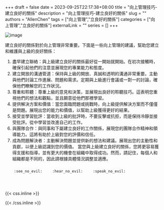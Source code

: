 +++ 
draft = false
date = 2023-09-25T22:17:38+08:00
title = "向上管理技巧-建立良好的關係"
description = "向上管理技巧-建立良好的關係"
slug = ""
authors = "AllenChen"
tags = ["向上管理","立良好的關係"]
categories = ["向上管理","立良好的關係"]
externalLink = ""
series = []
+++

![image](/images/post/A-rabbit-with-big-blue-eyes-talking-a-superior-boss-and-establishing-a-good-relationship-with-Van-Gogh-style.jpeg)

建立良好的關係對於向上管理非常重要。下面是一些向上管理的建議，幫助您建立和維護與上級的良好關係：

1. 盡早建立聯絡：與上級建立良好的關係最好從一開始就開始。在初次接觸時，確保引起他們的注意並展現您的專業能力和態度。
2. 建立開放的溝通管道：保持與上級的開放、真誠和透明的溝通非常重要。主動與他們討論工作進展、問題和需求。定期與上級進行會議或一對一的討論，確保他們瞭解您的工作狀況。
3. 尊重和聆聽：尊重上級的意見和決策，並展現出良好的聆聽技巧。這表明您重視他們的想法和觀點，並且願意從他們那裡學習。
4. 提供解決方案和價值：當您面臨問題或挑戰時，向上級提供解決方案而不僅僅是問題。展現出您的能力和價值，以幫助上級獲得更好的結果。
5. 接受並學習批評：當收到上級的批評時，不要反擊或抗拒，而是保持冷靜並接受批評。從中學習並改進自己的工作。
6. 與團隊合作：與同事和下屬建立良好的工作關係，展現您的團隊合作精神和領導能力。這將有助於上級對您的評價和信任。
7. 成為問題解決者：主動解決問題並提供新的想法和建議。展現出您的主動性和貢獻，以便上級認識到您的價值。
當您與上級建立良好的關係，您將更容易獲得支援和指導，並有更大的機會在組織中取得成功。然而，請記住，每個人和組織都是不同的，因此請根據具體情況調整並適應。



<p><span class="nowrap"><span class="emojify">🙈</span> <code>:see_no_evil:</code></span>  <span class="nowrap"><span class="emojify">🙉</span> <code>:hear_no_evil:</code></span>  <span class="nowrap"><span class="emojify">🙊</span> <code>:speak_no_evil:</code></span></p>
<br>
    

{{< css.inline >}}
<style>
.emojify {
	font-family: Apple Color Emoji, Segoe UI Emoji, NotoColorEmoji, Segoe UI Symbol, Android Emoji, EmojiSymbols;
	font-size: 2rem;
	vertical-align: middle;
}
@media screen and (max-width:650px) {
  .nowrap {
    display: block;
    margin: 25px 0;
  }
}
</style>
{{< /css.inline >}}
